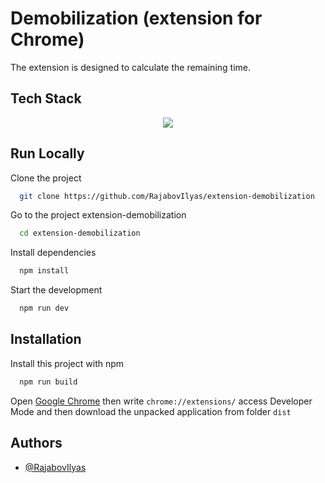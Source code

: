 # Demobilization (extension for Chrome)

The extension is designed to calculate the remaining time.

## Tech Stack

<p align="center">
    <a href="https://skillicons.dev">
        <img src="https://skillicons.dev/icons?i=typescript,react,vite,html,css,tailwind"/>
    </a>
</p>

## Run Locally

Clone the project

```bash
  git clone https://github.com/RajabovIlyas/extension-demobilization
```

Go to the project extension-demobilization

```bash
  cd extension-demobilization
```

Install dependencies

```bash
  npm install
```

Start the development

```bash
  npm run dev
```

## Installation

Install this project with npm

```bash
  npm run build
```

Open [Google Chrome]() then write `chrome://extensions/` access Developer Mode and then download the unpacked application from folder `dist`



## Authors

- [@RajabovIlyas](https://github.com/RajabovIlyas)


